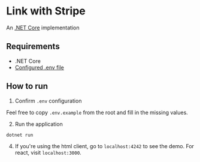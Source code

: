 # Link with Stripe

An [.NET Core](https://dotnet.microsoft.com/download/dotnet-core) implementation

## Requirements

* .NET Core
* [Configured .env file](../../README.md)

## How to run

1. Confirm `.env` configuration

Feel free to copy `.env.example` from the root and fill in the missing values.


2. Run the application

```bash
dotnet run
```

4. If you're using the html client, go to `localhost:4242` to see the demo. For
   react, visit `localhost:3000`.
